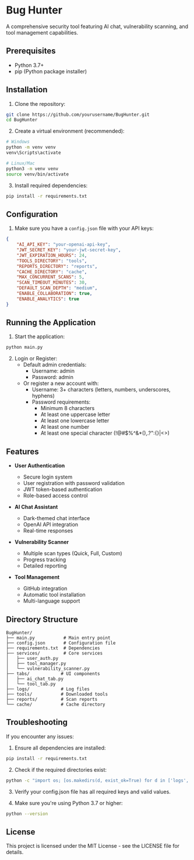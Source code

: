 # Bug Hunter

A comprehensive security tool featuring AI chat, vulnerability scanning, and tool management capabilities.

## Prerequisites

- Python 3.7+
- pip (Python package installer)

## Installation

1. Clone the repository:

```bash
git clone https://github.com/yourusername/BugHunter.git
cd BugHunter
```

2. Create a virtual environment (recommended):

```bash
# Windows
python -m venv venv
venv\Scripts\activate

# Linux/Mac
python3 -m venv venv
source venv/bin/activate
```

3. Install required dependencies:

```bash
pip install -r requirements.txt
```

## Configuration

1. Make sure you have a `config.json` file with your API keys:

```json
{
    "AI_API_KEY": "your-openai-api-key",
    "JWT_SECRET_KEY": "your-jwt-secret-key",
    "JWT_EXPIRATION_HOURS": 24,
    "TOOLS_DIRECTORY": "tools",
    "REPORTS_DIRECTORY": "reports",
    "CACHE_DIRECTORY": "cache",
    "MAX_CONCURRENT_SCANS": 5,
    "SCAN_TIMEOUT_MINUTES": 30,
    "DEFAULT_SCAN_DEPTH": "medium",
    "ENABLE_COLLABORATION": true,
    "ENABLE_ANALYTICS": true
}
```

## Running the Application

1. Start the application:

```bash
python main.py
```

2. Login or Register:
   - Default admin credentials:
     - Username: admin
     - Password: admin
   - Or register a new account with:
     - Username: 3+ characters (letters, numbers, underscores, hyphens)
     - Password requirements:
       - Minimum 8 characters
       - At least one uppercase letter
       - At least one lowercase letter
       - At least one number
       - At least one special character (!@#$%^&*(),.?":{}|<>)

## Features

- **User Authentication**
  - Secure login system
  - User registration with password validation
  - JWT token-based authentication
  - Role-based access control

- **AI Chat Assistant**
  - Dark-themed chat interface
  - OpenAI API integration
  - Real-time responses

- **Vulnerability Scanner**
  - Multiple scan types (Quick, Full, Custom)
  - Progress tracking
  - Detailed reporting

- **Tool Management**
  - GitHub integration
  - Automatic tool installation
  - Multi-language support

## Directory Structure

```
BugHunter/
├── main.py           # Main entry point
├── config.json       # Configuration file
├── requirements.txt  # Dependencies
├── services/         # Core services
│   ├── user_auth.py
│   ├── tool_manager.py
│   └── vulnerability_scanner.py
├── tabs/            # UI components
│   ├── ai_chat_tab.py
│   └── tool_tab.py
├── logs/            # Log files
├── tools/           # Downloaded tools
├── reports/         # Scan reports
└── cache/           # Cache directory
```

## Troubleshooting

If you encounter any issues:

1. Ensure all dependencies are installed:

```bash
pip install -r requirements.txt
```

2. Check if the required directories exist:

```bash
python -c "import os; [os.makedirs(d, exist_ok=True) for d in ['logs', 'tools', 'reports', 'cache']]"
```

3. Verify your config.json file has all required keys and valid values.

4. Make sure you're using Python 3.7 or higher:

```bash
python --version
```

## License

This project is licensed under the MIT License - see the LICENSE file for details.
